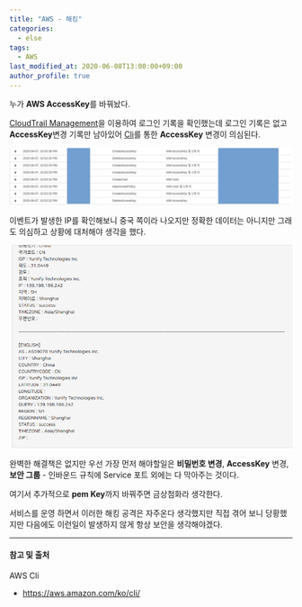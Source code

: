 ```yaml
---
title: "AWS - 해킹"
categories: 
  - else
tags:
  - AWS
last_modified_at: 2020-06-08T13:00:00+09:00
author_profile: true
---
```

누가 **AWS AccessKey**를 바꿔놨다.

[CloudTrail Management](https://docs.aws.amazon.com/ko_kr/awscloudtrail/latest/userguide/cloudtrail-concepts.html)을 이용하여 로그인 기록을 확인했는데 로그인 기록은 없고 **AccessKey**변경 기록만 남아있어 [Cli](https://aws.amazon.com/ko/cli/)를 통한 **AccessKey** 변경이 의심된다.

![1](/assets/img/posts/else/awsHacking/1.png)

이벤트가 발생한 IP를 확인해보니 중국 쪽이라 나오지만 정확한 데이터는 아니지만 그래도 의심하고 상황에 대처해야 생각을 했다.

![2](/assets/img/posts/else/awsHacking/2.png)

완벽한 해결책은 없지만 우선 가장 먼저 해야할일은 **비밀번호 변경**, **AccessKey** 변경, **보안 그룹** - 인바운드 규칙에 Service 포트 외에는 다 막아주는 것이다.

여기서 추가적으로 **pem Key**까지 바꿔주면 금상첨화라 생각한다.

서비스를 운영 하면서 이러한 해킹 공격은 자주온다 생각했지만 직접 겪어 보니 당황했지만 다음에도 이런일이 발생하지 않게 항상 보안을 생각해야겠다.

---
#### 참고 및 출처

AWS Cli
- https://aws.amazon.com/ko/cli/
